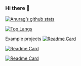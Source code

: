 ### Hi there 👋

<!--
**pberkut/pberkut** is a ✨ _special_ ✨ repository because its `README.md` (this file) appears on your GitHub profile.

Here are some ideas to get you started:

- 🔭 I’m currently working on ...
- 🌱 I’m currently learning ...
- 👯 I’m looking to collaborate on ...
- 🤔 I’m looking for help with ...
- 💬 Ask me about ...
- 📫 How to reach me: ...
- 😄 Pronouns: ...
- ⚡ Fun fact: ...
-->

[![Anurag’s github stats](https://github-readme-stats.vercel.app/api?username=pberkut)](https://github.com/pberkut)

[![Top Langs](https://github-readme-stats.vercel.app/api/top-langs/?username=pberkut&layout=compact)](https://github.com/pberkut)

Example projects
[![Readme Card](https://github-readme-stats.vercel.app/api/pin/?username=pberkut&repo=goit-markup-hw-08)](https://github.com/pberkut/goit-markup-hw-08)

[![Readme Card](https://github-readme-stats.vercel.app/api/pin/?username=pberkut&repo=goit-js-hw-09)](https://github.com/pberkut/goit-js-hw-09)

[![Readme Card](https://github-readme-stats.vercel.app/api/pin/?username=pberkut&repo=goit-js-hw-11git)](https://github.com/pberkut/goit-js-hw-11git)
